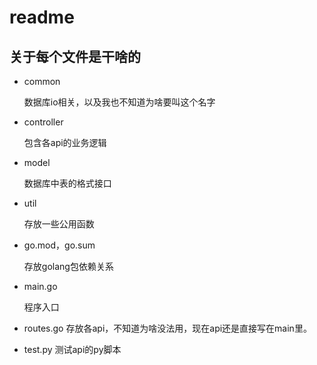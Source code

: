 # readme

## 关于每个文件是干啥的
- common
  
  数据库io相关，以及我也不知道为啥要叫这个名字
  
- controller
  
  包含各api的业务逻辑
- model

  数据库中表的格式接口
- util

  存放一些公用函数
- go.mod，go.sum

  存放golang包依赖关系
- main.go

  程序入口
- routes.go
  存放各api，不知道为啥没法用，现在api还是直接写在main里。
- test.py
  测试api的py脚本


